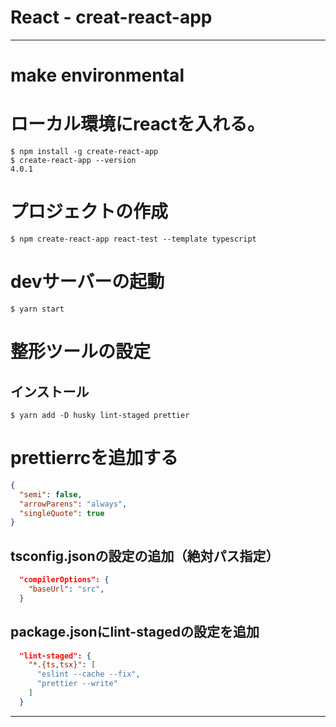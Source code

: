 # React - creat-react-app

---


# make environmental


# ローカル環境にreactを入れる。

```shell-sesshion
$ npm install -g create-react-app
$ create-react-app --version
4.0.1
```

# プロジェクトの作成

```shell-sesshion
$ npm create-react-app react-test --template typescript
```
# devサーバーの起動

```shell-sesshion
$ yarn start
```
# 整形ツールの設定
## インストール
```shell-sesshion
$ yarn add -D husky lint-staged prettier
```

# prettierrcを追加する

```JSON
{
  "semi": false,
  "arrowParens": "always",
  "singleQuote": true
}
```
## tsconfig.jsonの設定の追加（絶対パス指定）

```JSON
  "compilerOptions": {
    "baseUrl": "src",
  }
```

## package.jsonにlint-stagedの設定を追加

```JSON
  "lint-staged": {
    "*.{ts,tsx}": [
      "eslint --cache --fix",
      "prettier --write"
    ]
  }
```
---
